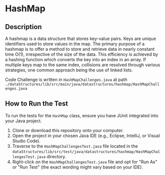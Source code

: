 # HashMap

[//]: # (used ChatGPT to gen this description and how to run the test.)

## Description

A hashmap is a data structure that stores key-value pairs. Keys are unique identifiers used to store values in the map. The primary purpose of a hashmap is to offer a method to store and retrieve data in nearly constant time O(1), irrespective of the size of the data. This efficiency is achieved by a hashing function which converts the key into an index in an array. If multiple keys map to the same index, collisions are resolved through various strategies, one common approach being the use of linked lists.

Code Challenge is written in `HashMapChallenges.java` at path `./dataStructures/lib/src/main/java/datastructures/hashmap/HashMapChallenges.java`

## How to Run the Test

To run the tests for the `HashMap` class, ensure you have JUnit integrated into your Java project.

1. Clone or download this repository onto your computer.
2. Open the project in your chosen Java IDE (e.g., Eclipse, IntelliJ, or Visual Studio Code).
3. Traverse to the `HashMapChallengesTest.java` file located in the `dataStructures/lib/src/test/java/datastructures/hashmap/HashMapChallengesTest.java` directory.
4. Right-click on the `HashMapChallengesTest.java` file and opt for "Run As" or "Run Test" (the exact wording might vary based on your IDE).